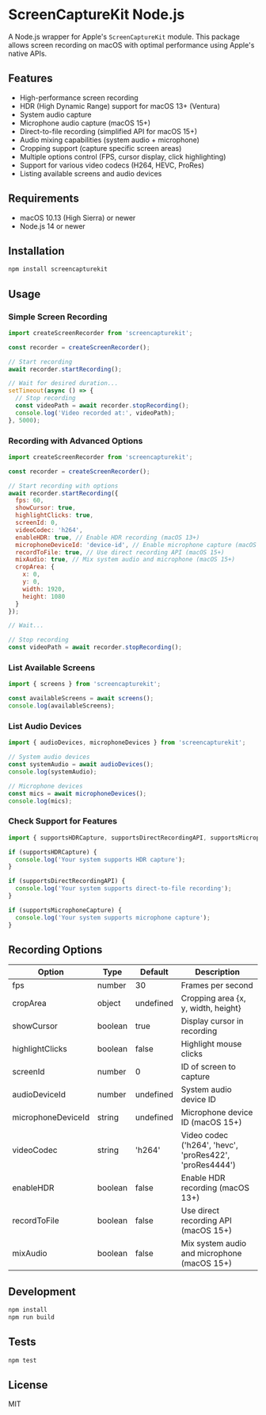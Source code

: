 # ScreenCaptureKit Node.js

A Node.js wrapper for Apple's `ScreenCaptureKit` module. This package allows screen recording on macOS with optimal performance using Apple's native APIs.

## Features

- High-performance screen recording
- HDR (High Dynamic Range) support for macOS 13+ (Ventura)
- System audio capture
- Microphone audio capture (macOS 15+)
- Direct-to-file recording (simplified API for macOS 15+)
- Audio mixing capabilities (system audio + microphone)
- Cropping support (capture specific screen areas)
- Multiple options control (FPS, cursor display, click highlighting)
- Support for various video codecs (H264, HEVC, ProRes)
- Listing available screens and audio devices

## Requirements

- macOS 10.13 (High Sierra) or newer
- Node.js 14 or newer

## Installation

```bash
npm install screencapturekit
```

## Usage

### Simple Screen Recording

```javascript
import createScreenRecorder from 'screencapturekit';

const recorder = createScreenRecorder();

// Start recording
await recorder.startRecording();

// Wait for desired duration...
setTimeout(async () => {
  // Stop recording
  const videoPath = await recorder.stopRecording();
  console.log('Video recorded at:', videoPath);
}, 5000);
```

### Recording with Advanced Options

```javascript
import createScreenRecorder from 'screencapturekit';

const recorder = createScreenRecorder();

// Start recording with options
await recorder.startRecording({
  fps: 60,
  showCursor: true,
  highlightClicks: true,
  screenId: 0,
  videoCodec: 'h264',
  enableHDR: true, // Enable HDR recording (macOS 13+)
  microphoneDeviceId: 'device-id', // Enable microphone capture (macOS 15+)
  recordToFile: true, // Use direct recording API (macOS 15+)
  mixAudio: true, // Mix system audio and microphone (macOS 15+)
  cropArea: {
    x: 0,
    y: 0,
    width: 1920,
    height: 1080
  }
});

// Wait...

// Stop recording
const videoPath = await recorder.stopRecording();
```

### List Available Screens

```javascript
import { screens } from 'screencapturekit';

const availableScreens = await screens();
console.log(availableScreens);
```

### List Audio Devices

```javascript
import { audioDevices, microphoneDevices } from 'screencapturekit';

// System audio devices
const systemAudio = await audioDevices();
console.log(systemAudio);

// Microphone devices
const mics = await microphoneDevices();
console.log(mics);
```

### Check Support for Features

```javascript
import { supportsHDRCapture, supportsDirectRecordingAPI, supportsMicrophoneCapture } from 'screencapturekit';

if (supportsHDRCapture) {
  console.log('Your system supports HDR capture');
}

if (supportsDirectRecordingAPI) {
  console.log('Your system supports direct-to-file recording');
}

if (supportsMicrophoneCapture) {
  console.log('Your system supports microphone capture');
}
```

## Recording Options

| Option | Type | Default | Description |
|--------|------|------------|-------------|
| fps | number | 30 | Frames per second |
| cropArea | object | undefined | Cropping area {x, y, width, height} |
| showCursor | boolean | true | Display cursor in recording |
| highlightClicks | boolean | false | Highlight mouse clicks |
| screenId | number | 0 | ID of screen to capture |
| audioDeviceId | number | undefined | System audio device ID |
| microphoneDeviceId | string | undefined | Microphone device ID (macOS 15+) |
| videoCodec | string | 'h264' | Video codec ('h264', 'hevc', 'proRes422', 'proRes4444') |
| enableHDR | boolean | false | Enable HDR recording (macOS 13+) |
| recordToFile | boolean | false | Use direct recording API (macOS 15+) |
| mixAudio | boolean | false | Mix system audio and microphone (macOS 15+) |

## Development

```bash
npm install
npm run build
```

## Tests

```bash
npm test
```

## License

MIT
